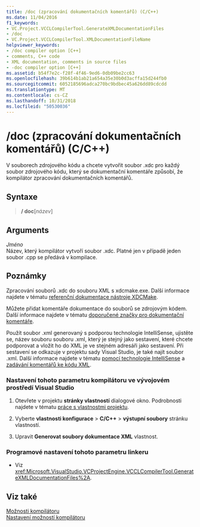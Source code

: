 ```yaml
---
title: /doc (zpracování dokumentačních komentářů) (C/C++)
ms.date: 11/04/2016
f1_keywords:
- VC.Project.VCCLCompilerTool.GenerateXMLDocumentationFiles
- /doc
- VC.Project.VCCLCompilerTool.XMLDocumentationFileName
helpviewer_keywords:
- /doc compiler option [C++]
- comments, C++ code
- XML documentation, comments in source files
- -doc compiler option [C++]
ms.assetid: b54f7e2c-f28f-4f46-9ed6-0db09be2cc63
ms.openlocfilehash: 39b614b1ab21a654a35e30b0d3acffa15d244fb0
ms.sourcegitcommit: 6052185696adca270bc9bdbec45a626dd89cdcdd
ms.translationtype: MT
ms.contentlocale: cs-CZ
ms.lasthandoff: 10/31/2018
ms.locfileid: "50530036"
---
```

# <a name="doc-process-documentation-comments-cc"></a>/doc (zpracování dokumentačních komentářů) (C/C++)

V souborech zdrojového kódu a chcete vytvořit soubor .xdc pro každý soubor zdrojového kódu, který se dokumentační komentáře způsobí, že kompilátor zpracování dokumentačních komentářů.

## <a name="syntax"></a>Syntaxe

> **/ doc**[*název*]

## <a name="arguments"></a>Arguments

*Jméno*<br/>
Název, který kompilátor vytvoří soubor .xdc. Platné jen v případě jeden soubor .cpp se předává v kompilace.

## <a name="remarks"></a>Poznámky

Zpracování souborů .xdc do souboru XML s xdcmake.exe. Další informace najdete v tématu [referenční dokumentace nástroje XDCMake](../../ide/xdcmake-reference.md).

Můžete přidat komentáře dokumentace do souborů se zdrojovým kódem. Další informace najdete v tématu [doporučené značky pro dokumentační komentáře](../../ide/recommended-tags-for-documentation-comments-visual-cpp.md).

Použít soubor .xml generovaný s podporou technologie IntelliSense, ujistěte se, název souboru souboru .xml, který je stejný jako sestavení, které chcete podporovat a vložit ho do XML je ve stejném adresáři jako sestavení. Při sestavení se odkazuje v projektu sady Visual Studio, je také najít soubor .xml. Další informace najdete v tématu [pomocí technologie IntelliSense](/visualstudio/ide/using-intellisense) a [zadávání komentářů ke kódu XML](/visualstudio/ide/supplying-xml-code-comments).

### <a name="to-set-this-compiler-option-in-the-visual-studio-development-environment"></a>Nastavení tohoto parametru kompilátoru ve vývojovém prostředí Visual Studio

1. Otevřete v projektu **stránky vlastností** dialogové okno. Podrobnosti najdete v tématu [práce s vlastnostmi projektu](../../ide/working-with-project-properties.md).

1. Vyberte **vlastnosti konfigurace** > **C/C++** > **výstupní soubory** stránku vlastností.

1. Upravit **Generovat soubory dokumentace XML** vlastnost.

### <a name="to-set-this-linker-option-programmatically"></a>Programové nastavení tohoto parametru linkeru

- Viz <xref:Microsoft.VisualStudio.VCProjectEngine.VCCLCompilerTool.GenerateXMLDocumentationFiles%2A>.

## <a name="see-also"></a>Viz také

[Možnosti kompilátoru](../../build/reference/compiler-options.md)<br/>
[Nastavení možností kompilátoru](../../build/reference/setting-compiler-options.md)